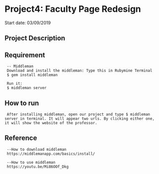 # Project4: Faculty Page Redesign
Start date: 03/09/2019
## Project Description

## Requirement
     -- Middleman
     Download and install the middleman: Type this in Rubymine Terminal
     $ gem install middleman
     
     Run it:
     $ middleman server
     
## How to run
     After installing middleman, open our project and type $ middleman server in terminal. It will appear two urls. By clicking either one, it will show the website of the professor.


## Reference
     --How to download middleman
     https://middlemanapp.com/basics/install/
     
     --How to use middleman
     https://youtu.be/Mi86OOf_Dkg
    
